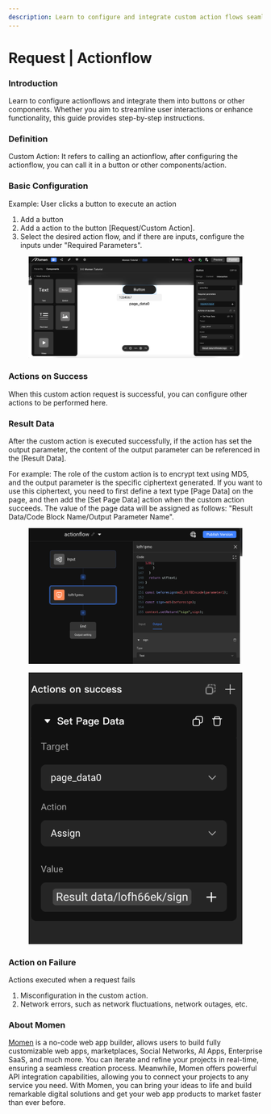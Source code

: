 ```yaml
---
description: Learn to configure and integrate custom action flows seamlessly in Momon.
---
```


# Request | Actionflow

### **Introduction**

Learn to configure actionflows and integrate them into buttons or other components. Whether you aim to streamline user interactions or enhance functionality, this guide provides step-by-step instructions.

### **Definition**

Custom Action: It refers to calling an actionflow, after configuring the actionflow, you can call it in a button or other components/action.

### **Basic Configuration**

Example: User clicks a button to execute an action

1. Add a button
2. Add a action to the button \[Request/Custom Action].
3. Select the desired action flow, and if there are inputs, configure the inputs under "Required Parameters".

<figure><img src="../../.gitbook/assets/0 (27).png" alt="Basic configuration of the custom action."><figcaption></figcaption></figure>

### **Actions on Success**

When this custom action request is successful, you can configure other actions to be performed here.

### **Result Data**

After the custom action is executed successfully, if the action has set the output parameter, the content of the output parameter can be referenced in the \[Result Data].

For example: The role of the custom action is to encrypt text using MD5, and the output parameter is the specific ciphertext generated. If you want to use this ciphertext, you need to first define a text type \[Page Data] on the page, and then add the \[Set Page Data] action when the custom action succeeds. The value of the page data will be assigned as follows: "Result Data/Code Block Name/Output Parameter Name".

<figure><img src="../../.gitbook/assets/1 (25).png" alt="Example of using [Page data] after successfully performing a customized action."><figcaption></figcaption></figure>

<figure><img src="../../.gitbook/assets/2 (22).png" alt="Referencing output parameters in [Result Data] after Custom Action execution."><figcaption></figcaption></figure>

### **Action on Failure**

Actions executed when a request fails

1. Misconfiguration in the custom action.
2. Network errors, such as network fluctuations, network outages, etc.



### **About Momen​​**

[Momen](https://momen.app/?channel=blog-about) is a no-code web app builder, allows users to build fully customizable web apps, marketplaces, Social Networks, AI Apps, Enterprise SaaS, and much more. You can iterate and refine your projects in real-time, ensuring a seamless creation process. Meanwhile, Momen offers powerful API integration capabilities, allowing you to connect your projects to any service you need. With Momen, you can bring your ideas to life and build remarkable digital solutions and get your web app products to market faster than ever before.​​
